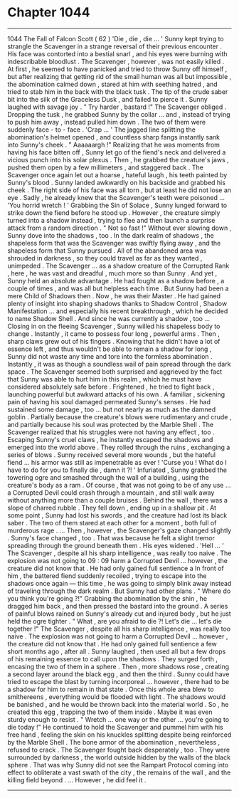 
# Chapter 1044


---

1044 The Fall of Falcon Scott ( 62 )
'Die , die , die ... '
Sunny kept trying to strangle the Scavenger in a strange reversal of their previous encounter . His face was contorted into a bestial snarl , and his eyes were burning with indescribable bloodlust .
The Scavenger , however , was not easily killed . At first , he seemed to have panicked and tried to throw Sunny off himself , but after realizing that getting rid of the small human was all but impossible , the abomination calmed down , stared at him with seething hatred , and tried to stab him in the back with the black tusk .
The tip of the crude saber bit into the silk of the Graceless Dusk , and failed to pierce it .
Sunny laughed with savage joy .
" Try harder , bastard !"
The Scavenger obliged .
Dropping the tusk , he grabbed Sunny by the collar ... and , instead of trying to push him away , instead pulled him down . The two of them were suddenly face - to - face .
'Crap ... '
The jagged line splitting the abomination's helmet opened , and countless sharp fangs instantly sank into Sunny's cheek .
" Aaaaaargh !"
Realizing that he was moments from having his face bitten off , Sunny let go of the fiend's neck and delivered a vicious punch into his solar plexus . Then , he grabbed the creature's jaws , pushed them open by a few millimeters , and staggered back .
The Scavenger once again let out a hoarse , hateful laugh , his teeth painted by Sunny's blood .
Sunny landed awkwardly on his backside and grabbed his cheek . The right side of his face was all torn , but at least he did not lose an eye . Sadly , he already knew that the Scavenger's teeth were poisoned ...
'You horrid wretch ! '
Grabbing the Sin of Solace , Sunny lunged forward to strike down the fiend before he stood up . However , the creature simply turned into a shadow instead , trying to flee and then launch a surprise attack from a random direction .
" Not so fast !"
Without ever slowing down , Sunny dove into the shadows , too .
In the dark realm of shadows , the shapeless form that was the Scavenger was swiftly flying away , and the shapeless form that Sunny pursued . All of the abandoned area was shrouded in darkness , so they could travel as far as they wanted , unimpeded .
The Scavenger ... as a shadow creature of the Corrupted Rank , here , he was vast and dreadful , much more so than Sunny .
And yet , Sunny held an absolute advantage .
He had fought as a shadow before , a couple of times , and was all but helpless each time . But Sunny had been a mere Child of Shadows then . Now , he was their Master .
He had gained plenty of insight into shaping shadows thanks to Shadow Control , Shadow Manifestation ... and especially his recent breakthrough , which he decided to name Shadow Shell .
And since he was currently a shadow , too ...
Closing in on the fleeing Scavenger , Sunny willed his shapeless body to change . Instantly , it came to possess four long , powerful arms . Then , sharp claws grew out of his fingers .
Knowing that he didn't have a lot of essence left , and thus wouldn't be able to remain a shadow for long , Sunny did not waste any time and tore into the formless abomination . Instantly , it was as though a soundless wail of pain spread through the dark space .
The Scavenger seemed both surprised and aggrieved by the fact that Sunny was able to hurt him in this realm , which he must have considered absolutely safe before . Frightened , he tried to fight back , launching powerful but awkward attacks of his own .
A familiar , sickening pain of having his soul damaged permeated Sunny's senses . He had sustained some damage , too ... but not nearly as much as the damned goblin . Partially because the creature's blows were rudimentary and crude , and partially because his soul was protected by the Marble Shell .
The Scavenger realized that his struggles were not having any effect , too . Escaping Sunny's cruel claws , he instantly escaped the shadows and emerged into the world above .
They rolled through the ruins , exchanging a series of blows . Sunny received several more wounds , but the hateful fiend ... his armor was still as impenetrable as ever !
'Curse you ! What do I have to do for you to finally die , damn it ?! '
Infuriated , Sunny grabbed the towering ogre and smashed through the wall of a building , using the creature's body as a ram . Of course , that was not going to be of any use ... a Corrupted Devil could crash through a mountain , and still walk away without anything more than a couple bruises .
Behind the wall , there was a slope of charred rubble . They fell down , ending up in a shallow pit .
At some point , Sunny had lost his swords , and the creature had lost its black saber . The two of them stared at each other for a moment , both full of murderous rage .
... Then , however , the Scavenger's gaze changed slightly .
Sunny's face changed , too .
That was because he felt a slight tremor spreading through the ground beneath them . His eyes widened .
'Hell ... '
The Scavenger , despite all his sharp intelligence , was really too naive . The explosion was not going to 09 : 09
harm a Corrupted Devil ... however , the creature did not know that . He had only gained full sentience a In front of him , the battered fiend suddenly recoiled , trying to escape into the shadows once again — this time , he was going to simply blink away instead of traveling through the dark realm .
But Sunny had other plans .
" Where do you think you're going ?!"
Grabbing the abomination by the shin , he dragged him back , and then pressed the bastard into the ground . A series of painful blows rained on Sunny's already cut and injured body , but he just held the ogre tighter .
" What , are you afraid to die ?! Let's die ... let's die together !"
The Scavenger , despite all his sharp intelligence , was really too naive . The explosion was not going to harm a Corrupted Devil ... however , the creature did not know that . He had only gained full sentience a few short months ago , after all .
Sunny laughed , then used all but a few drops of his remaining essence to call upon the shadows . They surged forth , encasing the two of them in a sphere . Then , more shadows rose , creating a second layer around the black egg , and then the third .
Sunny could have tried to escape the blast by turning incorporeal ... however , there had to be a shadow for him to remain in that state . Once this whole area blew to smithereens , everything would be flooded with light . The shadows would be banished , and he would be thrown back into the material world .
So , he created this egg , trapping the two of them inside .
Maybe it was even sturdy enough to resist .
" Wretch ... one way or the other ... you're going to die today !"
He continued to hold the Scavenger and pummel him with his free hand , feeling the skin on his knuckles splitting despite being reinforced by the Marble Shell . The bone armor of the abomination , nevertheless , refused to crack .
The Scavenger fought back desperately , too .
They were surrounded by darkness , the world outside hidden by the walls of the black sphere .
That was why Sunny did not see the Rampart Protocol coming into effect to obliterate a vast swath of the city , the remains of the wall , and the killing field beyond .
... However , he did feel it .

---

